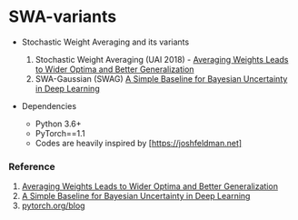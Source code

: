 # SWA-variants

- Stochastic Weight Averaging and its variants  
  1. Stochastic Weight Averaging (UAI 2018) - [Averaging Weights Leads to Wider Optima and Better Generalization]
  2. SWA-Gaussian (SWAG) [A Simple Baseline for Bayesian Uncertainty in Deep Learning]
  
- Dependencies
  - Python 3.6+
  - PyTorch==1.1
  - Codes are heavily inspired by [https://joshfeldman.net]

### Reference
1. [Averaging Weights Leads to Wider Optima and Better Generalization]
2. [A Simple Baseline for Bayesian Uncertainty in Deep Learning]
3. [pytorch.org/blog]

[Averaging Weights Leads to Wider Optima and Better Generalization]: https://arxiv.org/abs/1803.05407
[A Simple Baseline for Bayesian Uncertainty in Deep Learning]: https://arxiv.org/abs/1902.02476
[pytorch.org/blog]: https://pytorch.org/blog
